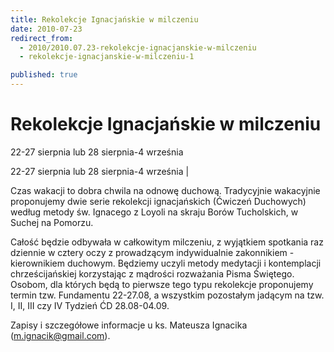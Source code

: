 ```yaml
---
title: Rekolekcje Ignacjańskie w milczeniu
date: 2010-07-23
redirect_from: 
  - 2010/2010.07.23-rekolekcje-ignacjanskie-w-milczeniu
  - rekolekcje-ignacjanskie-w-milczeniu-1

published: true
---
```




# Rekolekcje Ignacjańskie w milczeniu

<time>22-27 sierpnia lub 28 sierpnia-4 września</time>

22-27 sierpnia lub 28 sierpnia-4 września | 

Czas wakacji to dobra chwila na odnowę duchową. Tradycyjnie wakacyjnie proponujemy dwie serie rekolekcji ignacjańskich (Ćwiczeń Duchowych) według metody św. Ignacego z Loyoli na skraju Borów Tucholskich, w Suchej na Pomorzu.

Całość będzie odbywała w całkowitym milczeniu, z wyjątkiem spotkania raz dziennie w cztery oczy z prowadzącym indywidualnie zakonnikiem - kierownikiem duchowym. Będziemy uczyli metody medytacji i kontemplacji chrześcijańskiej korzystając z mądrości rozważania Pisma Świętego. Osobom, dla których będą to pierwsze tego typu rekolekcje proponujemy termin tzw. Fundamentu 22-27.08, a wszystkim pozostałym jadącym na tzw. I, II, III czy IV Tydzień ĆD 28.08-04.09.

Zapisy i szczegółowe informacje u ks. Mateusza Ignacika (m.ignacik@gmail.com).                  

<!--{{json:{"created_date":"2010-07-23 22:27:40","publish_down":"0000-00-00 00:00:00","id":"947"}}}-->